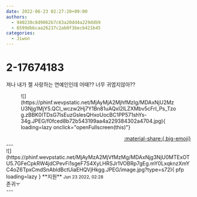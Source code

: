 ```yaml
---
date: 2022-06-23 02:27:20+09:00
authors:
  - 940230c8d9062b7c63a20dd4a229ddb9
  - 6599dbbcaa26237c2ab0f3becb421b45
categories:
  - Jiwon
---
```


# 2-17674183

<div class="post-container" markdown="1">
<div class="content-container md-sidebar__scrollwrap" markdown="1">

져나 내가 젤 사랑하는 연예인인데 어때?? 너무 귀엽지않아??
<figure markdown="1">
![](https://phinf.wevpstatic.net/MjAyMjA2MjhfMzIg/MDAxNjU2MzU3Njg1MjY5.QCI_wczw2Hj7Y1Bn81uAQxI2lLZXMbv5cFrl_Ps_Tzog.zBBK0ITDsG7IsEuzGslesQHxoUocBC1PP571shYs-34g.JPEG/f0fced8b72b543199aa4a229384302a4704.jpg){ loading=lazy onclick="openFullscreen(this)"}
</figure>


</div>
</div>

<div style="text-align: right;" markdown="1">
<a href="https://weverse.io/fromis9/fanpost/2-17674183" style="text-align: right;">:material-share:{.big-emoji}</a>
</div>
---

<div class="comments-container md-sidebar__scrollwrap" markdown="1">
<div class="comment" markdown="1">
<div class='id-container' markdown="1">
![](https://phinf.wevpstatic.net/MjAyMzA2MjVfMzMg/MDAxNjg3NjU0MTExOTU5.7GFeCpkRW4jdCPevFi1sgeF7S4XyLHRSJr1VOBRp7gEg.mY0LxqknzXmYC4oZ6TpxCmdSnAbldBctUiaEHQVjHkgg.JPEG/image.jpg?type=s72){ pfp loading=lazy }
**<span class="artist">지원</span>** <small>Jun 23 2022, 02:28</small><br>
</div>
<div class='comment-body' markdown="1">
존귀ㅜ
</div>
</div>
</div>
---
